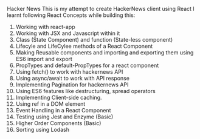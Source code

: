 Hacker News	
This is my attempt to create HackerNews client using React
I learnt following React Concepts while building this:
1. Working with react-app
2. Working with JSX and Javascript within it
3. Class (State Component) and function (State-less component)
4. Lifecyle and LifeCylee methods of a React Component
5. Making Reusable components and importing and exporting them using ES6 import and export
6. PropTypes and default-PropTypes for a react component
7. Using fetch() to work with hackernews API
8. Using async/await to work with API response
9. Implementing Pagination for hackernews API
10. Using ES6 features like destructuring, spread operators
11. Implementing Client-side caching.
12. Using ref in a DOM element
13. Event Handling in a React Component
14. Testing using Jest and Enzyme (Basic)
15. Higher Order Components (Basic)
16. Sorting using Lodash 
